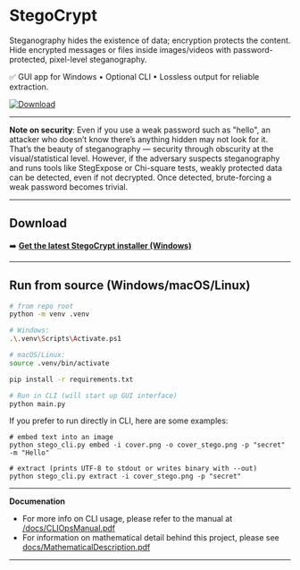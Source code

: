 # StegoCrypt

Steganography hides the existence of data; encryption protects the content. Hide encrypted messages or files inside images/videos with password-protected, pixel-level steganography. 

✅ GUI app for Windows • Optional CLI • Lossless output for reliable extraction.

[![Download](https://img.shields.io/github/v/tag/Madmartigan1/stegocrypt?label=Download%20Installer)](../../releases/latest)
  
---

**Note on security**: Even if you use a weak password such as "hello", an attacker who doesn’t know there’s anything hidden may not look for it. That’s the beauty of steganography — security through obscurity at the visual/statistical level.
However, if the adversary suspects steganography and runs tools like StegExpose or Chi-square tests, weakly protected data can be detected, even if not decrypted. Once detected, brute-forcing a weak password becomes trivial.

---

## Download

➡️ **[Get the latest StegoCrypt installer (Windows)](../../releases/latest)**

---

## Run from source (Windows/macOS/Linux)

```bash
# from repo root
python -m venv .venv

# Windows:
.\.venv\Scripts\Activate.ps1

# macOS/Linux:
source .venv/bin/activate

pip install -r requirements.txt

# Run in CLI (will start up GUI interface)
python main.py
```

If you prefer to run directly in CLI, here are some examples:
```
# embed text into an image
python stego_cli.py embed -i cover.png -o cover_stego.png -p "secret" -m "Hello"

# extract (prints UTF-8 to stdout or writes binary with --out)
python stego_cli.py extract -i cover_stego.png -p "secret"
```

---

**Documenation**
- For more info on CLI usage, please refer to the manual at [/docs/CLIOpsManual.pdf](/docs/CLIOpsManual.pdf)
- For information on mathematical detail behind this project, please see [docs/MathematicalDescription.pdf](docs/MathematicalDescription.pdf)

---
